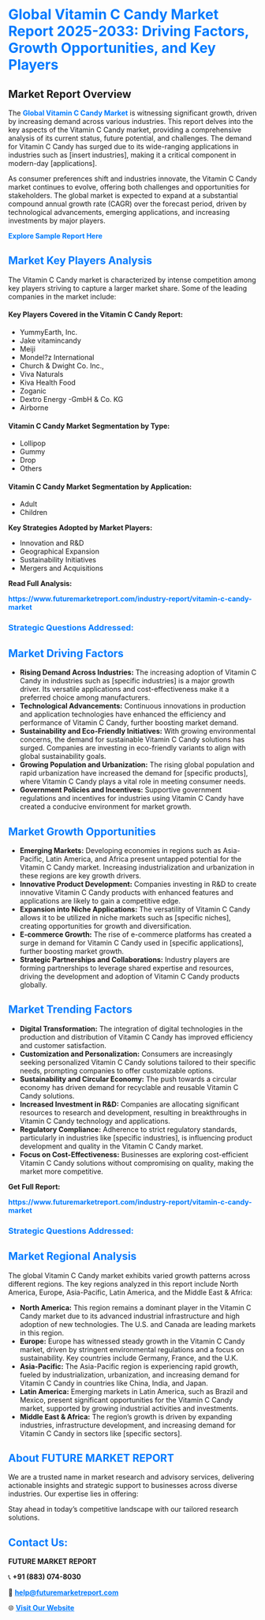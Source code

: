 <h1 style="color: #007BFF;">Global Vitamin C Candy Market Report 2025-2033: Driving Factors, Growth Opportunities, and Key Players</h1>

<section id="overview">
<h2>Market Report Overview</h2>
<p>The <a href="https://www.futuremarketreport.com/industry-report/vitamin-c-candy-market" style="color: #007BFF; text-decoration: none;"><strong>Global Vitamin C Candy Market</strong></a> is witnessing significant growth, driven by increasing demand across various industries. This report delves into the key aspects of the Vitamin C Candy market, providing a comprehensive analysis of its current status, future potential, and challenges. The demand for Vitamin C Candy has surged due to its wide-ranging applications in industries such as [insert industries], making it a critical component in modern-day [applications].</p>
<p>As consumer preferences shift and industries innovate, the Vitamin C Candy market continues to evolve, offering both challenges and opportunities for stakeholders. The global market is expected to expand at a substantial compound annual growth rate (CAGR) over the forecast period, driven by technological advancements, emerging applications, and increasing investments by major players.</p>
</section>

<section id="overview">
<p><a href="https://www.futuremarketreport.com/request-sample/reportId=107020" style="color: #007BFF; text-decoration: none;"><strong>Explore Sample Report Here</strong></a></p>
</section>

<section id="key-players">
<h2 style="color: #007BFF;">Market Key Players Analysis</h2>
<p>The Vitamin C Candy market is characterized by intense competition among key players striving to capture a larger market share. Some of the leading companies in the market include:</p>
<h4>Key Players Covered in the Vitamin C Candy Report:</h4>
<ul><li>YummyEarth, Inc.</li><li>Jake vitamincandy</li><li>Meiji</li><li>Mondel?z International</li><li>Church &amp; Dwight Co. Inc.,</li><li>Viva Naturals</li><li>Kiva Health Food</li><li>Zoganic</li><li>Dextro Energy -GmbH &amp; Co. KG</li><li>Airborne</li></ul>
<h4>Vitamin C Candy Market Segmentation by Type:</h4>
<ul><li>Lollipop</li><li>Gummy</li><li>Drop</li><li>Others</li></ul>

<h4>Vitamin C Candy Market Segmentation by Application:</h4>
<ul><li>Adult</li><li>Children</li></ul>
<p><strong>Key Strategies Adopted by Market Players:</strong></p>
<ul>
<li>Innovation and R&D</li>
<li>Geographical Expansion</li>
<li>Sustainability Initiatives</li>
<li>Mergers and Acquisitions</li>
</ul>
</section>

<section>
<p><strong>Read Full Analysis: </strong></p><a href="https://www.futuremarketreport.com/industry-report/vitamin-c-candy-market" style="color: #007BFF; text-decoration: none;"><strong>https://www.futuremarketreport.com/industry-report/vitamin-c-candy-market</strong></a>
<h3 style="color: #007BFF;">Strategic Questions Addressed:</h3>
</section>

<section id="driving-factors">
<h2 style="color: #007BFF;">Market Driving Factors</h2>
<ul>
<li><strong>Rising Demand Across Industries:</strong> The increasing adoption of Vitamin C Candy in industries such as [specific industries] is a major growth driver. Its versatile applications and cost-effectiveness make it a preferred choice among manufacturers.</li>
<li><strong>Technological Advancements:</strong> Continuous innovations in production and application technologies have enhanced the efficiency and performance of Vitamin C Candy, further boosting market demand.</li>
<li><strong>Sustainability and Eco-Friendly Initiatives:</strong> With growing environmental concerns, the demand for sustainable Vitamin C Candy solutions has surged. Companies are investing in eco-friendly variants to align with global sustainability goals.</li>
<li><strong>Growing Population and Urbanization:</strong> The rising global population and rapid urbanization have increased the demand for [specific products], where Vitamin C Candy plays a vital role in meeting consumer needs.</li>
<li><strong>Government Policies and Incentives:</strong> Supportive government regulations and incentives for industries using Vitamin C Candy have created a conducive environment for market growth.</li>
</ul>
</section>

<section id="growth-opportunities">
<h2 style="color: #007BFF;">Market Growth Opportunities</h2>
<ul>
<li><strong>Emerging Markets:</strong> Developing economies in regions such as Asia-Pacific, Latin America, and Africa present untapped potential for the Vitamin C Candy market. Increasing industrialization and urbanization in these regions are key growth drivers.</li>
<li><strong>Innovative Product Development:</strong> Companies investing in R&D to create innovative Vitamin C Candy products with enhanced features and applications are likely to gain a competitive edge.</li>
<li><strong>Expansion into Niche Applications:</strong> The versatility of Vitamin C Candy allows it to be utilized in niche markets such as [specific niches], creating opportunities for growth and diversification.</li>
<li><strong>E-commerce Growth:</strong> The rise of e-commerce platforms has created a surge in demand for Vitamin C Candy used in [specific applications], further boosting market growth.</li>
<li><strong>Strategic Partnerships and Collaborations:</strong> Industry players are forming partnerships to leverage shared expertise and resources, driving the development and adoption of Vitamin C Candy products globally.</li>
</ul>
</section>

<section id="trending-factors">
<h2 style="color: #007BFF;">Market Trending Factors</h2>
<ul>
<li><strong>Digital Transformation:</strong> The integration of digital technologies in the production and distribution of Vitamin C Candy has improved efficiency and customer satisfaction.</li>
<li><strong>Customization and Personalization:</strong> Consumers are increasingly seeking personalized Vitamin C Candy solutions tailored to their specific needs, prompting companies to offer customizable options.</li>
<li><strong>Sustainability and Circular Economy:</strong> The push towards a circular economy has driven demand for recyclable and reusable Vitamin C Candy solutions.</li>
<li><strong>Increased Investment in R&D:</strong> Companies are allocating significant resources to research and development, resulting in breakthroughs in Vitamin C Candy technology and applications.</li>
<li><strong>Regulatory Compliance:</strong> Adherence to strict regulatory standards, particularly in industries like [specific industries], is influencing product development and quality in the Vitamin C Candy market.</li>
<li><strong>Focus on Cost-Effectiveness:</strong> Businesses are exploring cost-efficient Vitamin C Candy solutions without compromising on quality, making the market more competitive.</li>
</ul>
</section>

<section>
<p><strong>Get Full Report: </strong></p><a href="https://www.futuremarketreport.com/industry-report/vitamin-c-candy-market" style="color: #007BFF; text-decoration: none;"><strong>https://www.futuremarketreport.com/industry-report/vitamin-c-candy-market</strong></a>
<h3 style="color: #007BFF;">Strategic Questions Addressed:</h3>
</section>


<section id="regional-analysis">
<h2 style="color: #007BFF;">Market Regional Analysis</h2>
<p>The global Vitamin C Candy market exhibits varied growth patterns across different regions. The key regions analyzed in this report include North America, Europe, Asia-Pacific, Latin America, and the Middle East & Africa:</p>
<ul>
<li><strong>North America:</strong> This region remains a dominant player in the Vitamin C Candy market due to its advanced industrial infrastructure and high adoption of new technologies. The U.S. and Canada are leading markets in this region.</li>
<li><strong>Europe:</strong> Europe has witnessed steady growth in the Vitamin C Candy market, driven by stringent environmental regulations and a focus on sustainability. Key countries include Germany, France, and the U.K.</li>
<li><strong>Asia-Pacific:</strong> The Asia-Pacific region is experiencing rapid growth, fueled by industrialization, urbanization, and increasing demand for Vitamin C Candy in countries like China, India, and Japan.</li>
<li><strong>Latin America:</strong> Emerging markets in Latin America, such as Brazil and Mexico, present significant opportunities for the Vitamin C Candy market, supported by growing industrial activities and investments.</li>
<li><strong>Middle East & Africa:</strong> The region’s growth is driven by expanding industries, infrastructure development, and increasing demand for Vitamin C Candy in sectors like [specific sectors].</li>
</ul>
</section>

<footer>
<h2 style="color: #007BFF;">About FUTURE MARKET REPORT</h2>
<p>We are a trusted name in market research and advisory services, delivering actionable insights and strategic support to businesses across diverse industries. Our expertise lies in offering:</p>

<p>Stay ahead in today’s competitive landscape with our tailored research solutions.</p>

<h2 style="color: #007BFF;">Contact Us:</h2>
<p><strong>FUTURE MARKET REPORT</strong></p>
<p>📞 <strong>+91 (883) 074-8030</strong></p>
<p>📧 <strong><a href="mailto:help@futuremarketreport.com" style="color: #007BFF;">help@futuremarketreport.com</a></strong></p>
<p>🌐 <strong><a href="https://www.futuremarketreport.com/" style="color: #007BFF;">Visit Our Website</a></strong></p>
</footer>